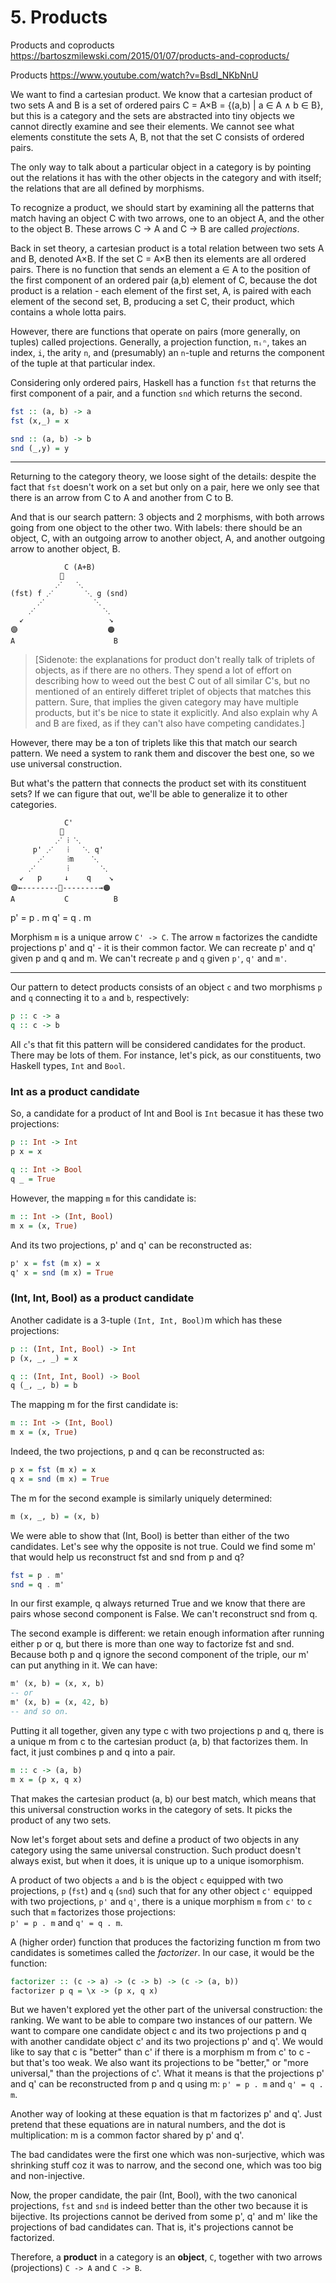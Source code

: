 # 5. Products

Products and coproducts
https://bartoszmilewski.com/2015/01/07/products-and-coproducts/

Products
https://www.youtube.com/watch?v=Bsdl_NKbNnU


We want to find a cartesian product. We know that a cartesian product of two sets A and B is a set of ordered pairs C = A×B = {(a,b) | a ∈ A ∧ b ∈ B}, but this is a category and the sets are abstracted into tiny objects we cannot directly examine and see their elements. We cannot see what elements constitute the sets A, B, not that the set C consists of ordered pairs.

The only way to talk about a particular object in a category is by pointing out the relations it has with the other objects in the category and with itself; the relations that are all defined by morphisms.

To recognize a product, we should start by examining all the patterns that match having an object C with two arrows, one to an object A, and the other to the object B. These arrows C -> A and C -> B are called *projections*.

Back in set theory, a cartesian product is a total relation between two sets A and B, denoted A×B. If the set C = A×B then its elements are all ordered pairs. There is no function that sends an element a ∈ A to the position of the first component of an ordered pair (a,b) element of C, because the dot product is a relation - each element of the first set, A, is paired with each element of the second set, B, producing a set C, their product, which contains a whole lotta pairs.

However, there are functions that operate on pairs (more generally, on tuples) called projections. Generally, a projection function, `πᵢⁿ`, takes an index, `i`, the arity `n`, and (presumably) an `n`-tuple and returns the component of the tuple at that particular index.

Considering only ordered pairs, Haskell has a function `fst` that returns the first component of a pair, and a function `snd` which returns the second.

```hs
fst :: (a, b) -> a
fst (x,_) = x

snd :: (a, b) -> b
snd (_,y) = y
```








---

Returning to the category theory, we loose sight of the details: despite the fact that `fst` doesn't work on a set but only on a pair, here we only see that there is an arrow from C to A and another from C to B.

And that is our search pattern: 3 objects and 2 morphisms, with both arrows going from one object to the other two. With labels: there should be an object, C, with an outgoing arrow to another object, A, and another outgoing arrow to another object, B.



```
            C (A+B)
           🔘
          ⋰   ⋱
(fst) f ⋰       ⋱ g (snd)
      ⋰           ⋱
    ⋰               ⋱
  ↙                   ↘
🟣                    🟠
A                      B
```

> [Sidenote: the explanations for product don't really talk of triplets of objects, as if there are no others. They spend a lot of effort on describing how to weed out the best C out of all similar C's, but no mentioned of an entirely differet triplet of objects that matches this pattern. Sure, that implies the given category may have multiple products, but it's be nice to state it explicitly. And also explain why A and B are fixed, as if they can't also have competing candidates.]


However, there may be a ton of triplets like this that match our search pattern. We need a system to rank them and discover the best one, so we use universal construction.


But what's the pattern that connects the product set with its constituent sets? If we can figure that out, we'll be able to generalize it to other categories.


```
            C'
           🔘
          ⋰ ⁞ ⋱
     p' ⋰   ⁞   ⋱ q'
      ⋰     ⁞m    ⋱
    ⋰       ⁞       ⋱
  ↙   p     ↓    q    ↘
🟣←--------🔺--------→🟠
A           C          B
```

p' = p . m
q' = q . m

Morphism `m` is a unique arrow `C' -> C`. The arrow `m` factorizes the candidte projections p' and q' - it is their common factor. We can recreate p' and q' given p and q and m. We can't recreate `p` and `q` given `p'`, `q'` and `m'`.


---

Our pattern to detect products consists of an object `c` and two morphisms `p` and `q` connecting it to `a` and `b`, respectively:

```hs
p :: c -> a
q :: c -> b
```

All `c`'s that fit this pattern will be considered candidates for the product. There may be lots of them. For instance, let's pick, as our constituents, two Haskell types, `Int` and `Bool`.

### Int as a product candidate

So, a candidate for a product of Int and Bool is `Int` becasue it has these two projections:

```hs
p :: Int -> Int
p x = x

q :: Int -> Bool
q _ = True
```

However, the mapping `m` for this candidate is:

```hs
m :: Int -> (Int, Bool)
m x = (x, True)
```

And its two projections, p' and q' can be reconstructed as:

```hs
p' x = fst (m x) = x
q' x = snd (m x) = True
```

### (Int, Int, Bool) as a product candidate

Another cadidate is a 3-tuple `(Int, Int, Bool)`m which has these projections:

```hs
p :: (Int, Int, Bool) -> Int
p (x, _, _) = x

q :: (Int, Int, Bool) -> Bool
q (_, _, b) = b
```

The mapping m for the first candidate is:
```hs
m :: Int -> (Int, Bool)
m x = (x, True)
```

Indeed, the two projections, p and q can be reconstructed as:
```hs
p x = fst (m x) = x
q x = snd (m x) = True
```

The m for the second example is similarly uniquely determined:
```hs
m (x, _, b) = (x, b)
```


We were able to show that (Int, Bool) is better than either of the two candidates. Let's see why the opposite is not true. Could we find some m' that would help us reconstruct fst and snd from p and q?

```hs
fst = p . m'
snd = q . m'
```

In our first example, q always returned True and we know that there are pairs whose second component is False. We can't reconstruct snd from q.

The second example is different: we retain enough information after running either p or q, but there is more than one way to factorize fst and snd. Because both p and q ignore the second component of the triple, our m' can put anything in it. We can have:

```hs
m' (x, b) = (x, x, b)
-- or
m' (x, b) = (x, 42, b)
-- and so on.
```

Putting it all together, given any type c with two projections p and q, there is a unique m from c to the cartesian product (a, b) that factorizes them. In fact, it just combines p and q into a pair.

```hs
m :: c -> (a, b)
m x = (p x, q x)
```

That makes the cartesian product (a, b) our best match, which means that this universal construction works in the category of sets. It picks the product of any two sets.

Now let's forget about sets and define a product of two objects in any category using the same universal construction. Such product doesn't always exist, but when it does, it is unique up to a unique isomorphism.

A product of two objects `a` and `b` is the object `c` equipped with two projections, `p` (`fst`) and `q` (`snd`) such that for any other object `c'` equipped with two projections, `p'` and `q'`, there is a unique morphism `m` from `c'` to `c` such that `m` factorizes those projections:   
`p' = p . m` and `q' = q . m`.


A (higher order) function that produces the factorizing function m from two candidates is sometimes called the *factorizer*. In our case, it would be the function:

```hs
factorizer :: (c -> a) -> (c -> b) -> (c -> (a, b))
factorizer p q = \x -> (p x, q x)
```

But we haven't explored yet the other part of the universal construction: the ranking. We want to be able to compare two instances of our pattern. We want to compare one candidate object c and its two projections p and q with another candidate object c' and its two projections p' and q'. We would like to say that c is "better" than c' if there is a morphism m from c' to c - but that's too weak. We also want its projections to be "better," or "more universal," than the projections of c'. What it means is that the projections p' and q' can be reconstructed from p and q using m: `p' = p . m` and `q' = q . m`.

Another way of looking at these equation is that m factorizes p' and q'. Just pretend that these equations are in natural numbers, and the dot is multiplication: m is a common factor shared by p' and q'.

The bad candidates were the first one which was non-surjective, which was shrinking stuff coz it was to narrow, and the second one, which was too big and non-injective.

Now, the proper candidate, the pair (Int, Bool), with the two canonical projections, `fst` and `snd` is indeed better than the other two because it is bijective. Its projections cannot be derived from some p', q' and m' like the projections of bad candidates can. That is, it's projections cannot be factorized.

Therefore, a **product** in a category is an **object**, `C`, together with two arrows (projections) `C -> A` and `C -> B`.
